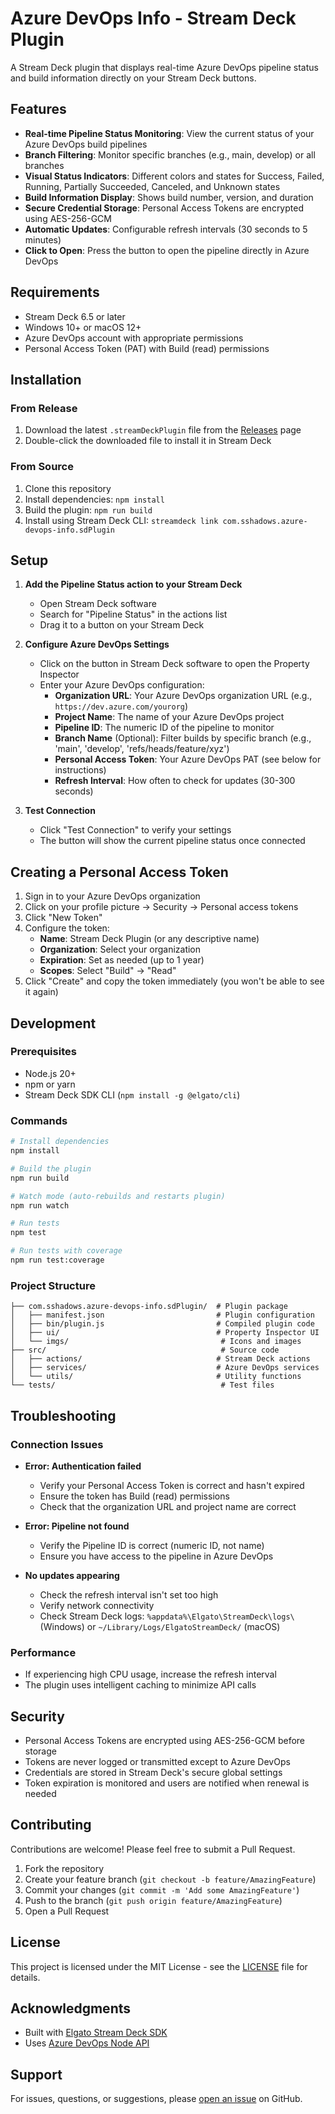 # Azure DevOps Info - Stream Deck Plugin

A Stream Deck plugin that displays real-time Azure DevOps pipeline status and build information directly on your Stream Deck buttons.

## Features

- **Real-time Pipeline Status Monitoring**: View the current status of your Azure DevOps build pipelines
- **Branch Filtering**: Monitor specific branches (e.g., main, develop) or all branches
- **Visual Status Indicators**: Different colors and states for Success, Failed, Running, Partially Succeeded, Canceled, and Unknown states
- **Build Information Display**: Shows build number, version, and duration
- **Secure Credential Storage**: Personal Access Tokens are encrypted using AES-256-GCM
- **Automatic Updates**: Configurable refresh intervals (30 seconds to 5 minutes)
- **Click to Open**: Press the button to open the pipeline directly in Azure DevOps

## Requirements

- Stream Deck 6.5 or later
- Windows 10+ or macOS 12+
- Azure DevOps account with appropriate permissions
- Personal Access Token (PAT) with Build (read) permissions

## Installation

### From Release
1. Download the latest `.streamDeckPlugin` file from the [Releases](https://github.com/SShadowS/azure-devops-stream-deck/releases) page
2. Double-click the downloaded file to install it in Stream Deck

### From Source
1. Clone this repository
2. Install dependencies: `npm install`
3. Build the plugin: `npm run build`
4. Install using Stream Deck CLI: `streamdeck link com.sshadows.azure-devops-info.sdPlugin`

## Setup

1. **Add the Pipeline Status action to your Stream Deck**
   - Open Stream Deck software
   - Search for "Pipeline Status" in the actions list
   - Drag it to a button on your Stream Deck

2. **Configure Azure DevOps Settings**
   - Click on the button in Stream Deck software to open the Property Inspector
   - Enter your Azure DevOps configuration:
     - **Organization URL**: Your Azure DevOps organization URL (e.g., `https://dev.azure.com/yourorg`)
     - **Project Name**: The name of your Azure DevOps project
     - **Pipeline ID**: The numeric ID of the pipeline to monitor
     - **Branch Name** (Optional): Filter builds by specific branch (e.g., 'main', 'develop', 'refs/heads/feature/xyz')
     - **Personal Access Token**: Your Azure DevOps PAT (see below for instructions)
     - **Refresh Interval**: How often to check for updates (30-300 seconds)

3. **Test Connection**
   - Click "Test Connection" to verify your settings
   - The button will show the current pipeline status once connected

## Creating a Personal Access Token

1. Sign in to your Azure DevOps organization
2. Click on your profile picture → Security → Personal access tokens
3. Click "New Token"
4. Configure the token:
   - **Name**: Stream Deck Plugin (or any descriptive name)
   - **Organization**: Select your organization
   - **Expiration**: Set as needed (up to 1 year)
   - **Scopes**: Select "Build" → "Read"
5. Click "Create" and copy the token immediately (you won't be able to see it again)

## Development

### Prerequisites
- Node.js 20+
- npm or yarn
- Stream Deck SDK CLI (`npm install -g @elgato/cli`)

### Commands
```bash
# Install dependencies
npm install

# Build the plugin
npm run build

# Watch mode (auto-rebuilds and restarts plugin)
npm run watch

# Run tests
npm test

# Run tests with coverage
npm run test:coverage
```

### Project Structure
```
├── com.sshadows.azure-devops-info.sdPlugin/  # Plugin package
│   ├── manifest.json                         # Plugin configuration
│   ├── bin/plugin.js                         # Compiled plugin code
│   ├── ui/                                   # Property Inspector UI
│   └── imgs/                                  # Icons and images
├── src/                                       # Source code
│   ├── actions/                              # Stream Deck actions
│   ├── services/                             # Azure DevOps services
│   └── utils/                                # Utility functions
└── tests/                                     # Test files
```

## Troubleshooting

### Connection Issues
- **Error: Authentication failed**
  - Verify your Personal Access Token is correct and hasn't expired
  - Ensure the token has Build (read) permissions
  - Check that the organization URL and project name are correct

- **Error: Pipeline not found**
  - Verify the Pipeline ID is correct (numeric ID, not name)
  - Ensure you have access to the pipeline in Azure DevOps

- **No updates appearing**
  - Check the refresh interval isn't set too high
  - Verify network connectivity
  - Check Stream Deck logs: `%appdata%\Elgato\StreamDeck\logs\` (Windows) or `~/Library/Logs/ElgatoStreamDeck/` (macOS)

### Performance
- If experiencing high CPU usage, increase the refresh interval
- The plugin uses intelligent caching to minimize API calls

## Security

- Personal Access Tokens are encrypted using AES-256-GCM before storage
- Tokens are never logged or transmitted except to Azure DevOps
- Credentials are stored in Stream Deck's secure global settings
- Token expiration is monitored and users are notified when renewal is needed

## Contributing

Contributions are welcome! Please feel free to submit a Pull Request.

1. Fork the repository
2. Create your feature branch (`git checkout -b feature/AmazingFeature`)
3. Commit your changes (`git commit -m 'Add some AmazingFeature'`)
4. Push to the branch (`git push origin feature/AmazingFeature`)
5. Open a Pull Request

## License

This project is licensed under the MIT License - see the [LICENSE](LICENSE) file for details.

## Acknowledgments

- Built with [Elgato Stream Deck SDK](https://docs.elgato.com/streamdeck/sdk/)
- Uses [Azure DevOps Node API](https://github.com/microsoft/azure-devops-node-api)

## Support

For issues, questions, or suggestions, please [open an issue](https://github.com/yourusername/azure-devops-info/issues) on GitHub.